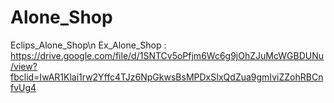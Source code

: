 # Alone_Shop
Eclips_Alone_Shop\n
Ex_Alone_Shop : https://drive.google.com/file/d/1SNTCv5oPfjm6Wc6g9jOhZJuMcWGBDUNu/view?fbclid=IwAR1Klai1rw2Yffc4TJz6NpGkwsBsMPDxSIxQdZua9gmIviZZohRBCnfvUg4
